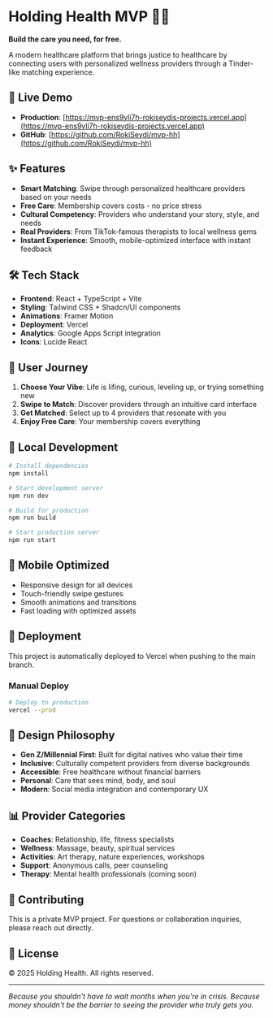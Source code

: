 # Holding Health MVP 🏥💖

**Build the care you need, for free.**

A modern healthcare platform that brings justice to healthcare by connecting users with personalized wellness providers through a Tinder-like matching experience.

## 🚀 Live Demo

- **Production**: [https://mvp-ens9yli7h-rokiseydis-projects.vercel.app](https://mvp-ens9yli7h-rokiseydis-projects.vercel.app)
- **GitHub**: [https://github.com/RokiSeydi/mvp-hh](https://github.com/RokiSeydi/mvp-hh)

## ✨ Features

- **Smart Matching**: Swipe through personalized healthcare providers based on your needs
- **Free Care**: Membership covers costs - no price stress
- **Cultural Competency**: Providers who understand your story, style, and needs
- **Real Providers**: From TikTok-famous therapists to local wellness gems
- **Instant Experience**: Smooth, mobile-optimized interface with instant feedback

## 🛠️ Tech Stack

- **Frontend**: React + TypeScript + Vite
- **Styling**: Tailwind CSS + Shadcn/UI components
- **Animations**: Framer Motion
- **Deployment**: Vercel
- **Analytics**: Google Apps Script integration
- **Icons**: Lucide React

## 🎯 User Journey

1. **Choose Your Vibe**: Life is lifing, curious, leveling up, or trying something new
2. **Swipe to Match**: Discover providers through an intuitive card interface
3. **Get Matched**: Select up to 4 providers that resonate with you
4. **Enjoy Free Care**: Your membership covers everything

## 🔧 Local Development

```bash
# Install dependencies
npm install

# Start development server
npm run dev

# Build for production
npm run build

# Start production server
npm run start
```

## 📱 Mobile Optimized

- Responsive design for all devices
- Touch-friendly swipe gestures
- Smooth animations and transitions
- Fast loading with optimized assets

## 🚀 Deployment

This project is automatically deployed to Vercel when pushing to the main branch.

### Manual Deploy

```bash
# Deploy to production
vercel --prod
```

## 🎨 Design Philosophy

- **Gen Z/Millennial First**: Built for digital natives who value their time
- **Inclusive**: Culturally competent providers from diverse backgrounds
- **Accessible**: Free healthcare without financial barriers
- **Personal**: Care that sees mind, body, and soul
- **Modern**: Social media integration and contemporary UX

## 📊 Provider Categories

- **Coaches**: Relationship, life, fitness specialists
- **Wellness**: Massage, beauty, spiritual services
- **Activities**: Art therapy, nature experiences, workshops
- **Support**: Anonymous calls, peer counseling
- **Therapy**: Mental health professionals (coming soon)

## 🤝 Contributing

This is a private MVP project. For questions or collaboration inquiries, please reach out directly.

## 📄 License

© 2025 Holding Health. All rights reserved.

---

_Because you shouldn't have to wait months when you're in crisis. Because money shouldn't be the barrier to seeing the provider who truly gets you._

